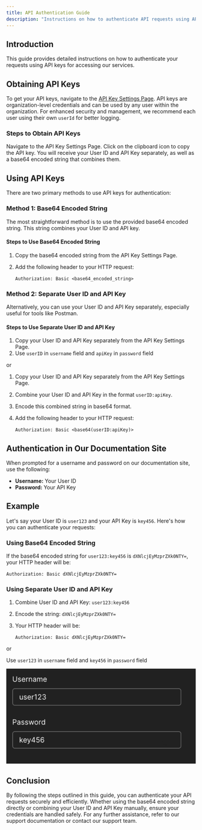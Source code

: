 ```yaml
---
title: API Authentication Guide
description: "Instructions on how to authenticate API requests using API keys"
---
```


## Introduction

This guide provides detailed instructions on how to authenticate your requests using API keys for accessing our services.

## Obtaining API Keys

To get your API keys, navigate to the [API Key Settings Page](https://app.athenacopilot.ai/settings/api-key). API keys are organization-level credentials and can be used by any user within the organization. For enhanced security and management, we recommend each user using their own `userId` for better logging.

### Steps to Obtain API Keys

<CardGroup cols={2}>
  <Card
    title="Step 1: Go to API Key Settings"
    icon="gear"
    href="https://app.athenacopilot.ai/settings/api-key"
  >
    Navigate to the API Key Settings Page.
  </Card>
  <Card
    title="Step 2: Copy the API Key"
    icon="clipboard"
  >
    Click on the clipboard icon to copy the API key.
  </Card>
  <Card
    title="Step 3: Collect Your Credentials"
    icon="key"
  >
    You will receive your User ID and API Key separately, as well as a base64 encoded string that combines them.
  </Card>
</CardGroup>

## Using API Keys

There are two primary methods to use API keys for authentication:

### Method 1: Base64 Encoded String

The most straightforward method is to use the provided base64 encoded string. This string combines your User ID and API key.

#### Steps to Use Base64 Encoded String

1. Copy the base64 encoded string from the API Key Settings Page.
2. Add the following header to your HTTP request:

   ```http
   Authorization: Basic <base64_encoded_string>
   ```

### Method 2: Separate User ID and API Key

Alternatively, you can use your User ID and API Key separately, especially useful for tools like Postman.

#### Steps to Use Separate User ID and API Key

1. Copy your User ID and API Key separately from the API Key Settings Page.
2. Use `userID` in `username` field and `apiKey` in `password` field

or

1. Copy your User ID and API Key separately from the API Key Settings Page.
2. Combine your User ID and API Key in the format `userID:apiKey`.
3. Encode this combined string in base64 format.
4. Add the following header to your HTTP request:

   ```http
   Authorization: Basic <base64(userID:apiKey)>
   ```

## Authentication in Our Documentation Site

When prompted for a username and password on our documentation site, use the following:

- **Username:** Your User ID
- **Password:** Your API Key

## Example

Let's say your User ID is `user123` and your API Key is `key456`. Here's how you can authenticate your requests:

### Using Base64 Encoded String

If the base64 encoded string for `user123:key456` is `dXNlcjEyMzprZXk0NTY=`, your HTTP header will be:

```http
Authorization: Basic dXNlcjEyMzprZXk0NTY=
```

### Using Separate User ID and API Key

1. Combine User ID and API Key: `user123:key456`
2. Encode the string: `dXNlcjEyMzprZXk0NTY=`
3. Your HTTP header will be:

   ```http
   Authorization: Basic dXNlcjEyMzprZXk0NTY=
   ```

or


Use `user123` in `username` field and `key456` in `password` field

![apikeyexample](imgs/apikeyexample.png)


## Conclusion

By following the steps outlined in this guide, you can authenticate your API requests securely and efficiently. Whether using the base64 encoded string directly or combining your User ID and API Key manually, ensure your credentials are handled safely. For any further assistance, refer to our support documentation or contact our support team.
